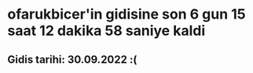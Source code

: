 # ofarukbicer'in gidisine son 6 gun 15 saat 12 dakika 58 saniye kaldi

## Gidis tarihi: 30.09.2022 :(